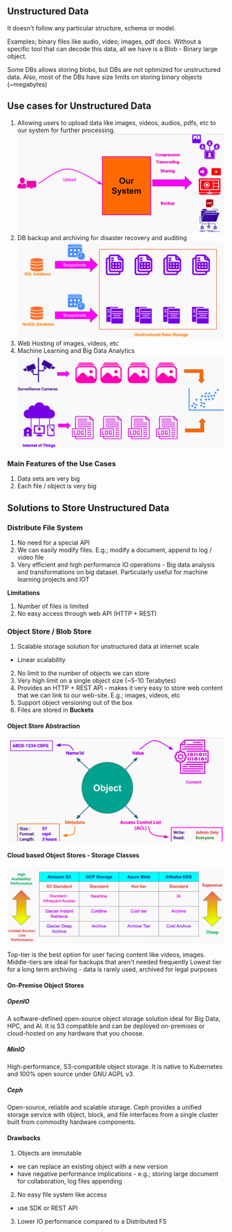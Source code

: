 ## Unstructured Data
It doesn't follow any particular structure, schema or model.

Examples; binary files like audio, video, images, pdf docs. Without a specific tool that can decode this data, all we have is a Blob - Binary large object.

Some DBs allows storing blobs, but DBs are not optimized for unstructured data. Also, most of the DBs have size limits on storing binary objects (~megabytes)

## Use cases for Unstructured Data
1. Allowing users to upload data like images, videos, audios, pdfs, etc to our system for further processing. 
![Unstructured Data!](images/usd1.png)
2. DB backup and archiving for disaster recovery and auditing
![Unstructured Data!](images/usd2.png)
3. Web Hosting of images, videos, etc
4. Machine Learning and Big Data Analytics 
![Unstructured Data!](images/usd3.png)

### Main Features of the Use Cases
1. Data sets are very big
2. Each file / object is very big

## Solutions to Store Unstructured Data
### Distribute File System
1. No need for a special API
2. We can easily modify files. E.g.; modify a document, append to log / video file
3. Very efficient and high performance IO operations - Big data analysis and transformations on big dataset. Particularly useful for machine learning projects and IOT

**Limitations**
1. Number of files is limited
2. No easy access through web API (HTTP + REST)

### Object Store / Blob Store
1. Scalable storage solution for unstructured data at internet scale
- Linear scalability
2. No limit to the number of objects we can store
3. Very high limit on a single object size (~5-10 Terabytes)
4. Provides an HTTP + REST API - makes it very easy to store web content that we can link to our web-site. E.g.; images, videos, etc
5. Support object versioning out of the box
6. Files are stored in **Buckets**


#### Object Store Abstraction
![Unstructured Data!](images/usd4.png)

#### Cloud based Object Stores - Storage Classes
![Unstructured Data!](images/usd5.png)

Top-tier is the best option for user facing content like videos, images. 
Middle-tiers are ideal for backups that aren't needed frequently
Lowest tier for a long term archiving - data is rarely used, archived for legal purposes

#### On-Premise Object Stores
##### OpenIO
A software-defined open-source object storage solution ideal for Big Data, HPC, and AI. It is S3 compatible and can be deployed on-premises or cloud-hosted on any hardware that you choose.

##### MinIO
High-performance, S3-compatible object storage. It is native to Kubernetes and 100% open source under GNU AGPL v3.

##### Ceph
Open-source, reliable and scalable storage. Ceph provides a unified storage service with object, block, and file interfaces from a single cluster built from commodity hardware components.

#### Drawbacks
1. Objects are immutable
- we can replace an existing object with a new version
- have negative performance implications - e.g.; storing large document for collaboration, log files appending

2. No easy file system like access
- use SDK or REST API

3. Lower IO performance compared to a Distributed FS

